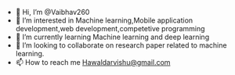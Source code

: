 - 👋 Hi, I’m @Vaibhav260
- 👀 I’m interested in Machine learning,Mobile application development,web development,competetive programming
- 🌱 I’m currently learning Machine learning and deep learning
- 💞️ I’m looking to collaborate on research paper related to machine learning.
- 📫 How to reach me Hawaldarvishu@gmail.com

<!---
Vaibhav260/Vaibhav260 is a ✨ special ✨ repository because its `README.md` (this file) appears on your GitHub profile.
You can click the Preview link to take a look at your changes.
--->

